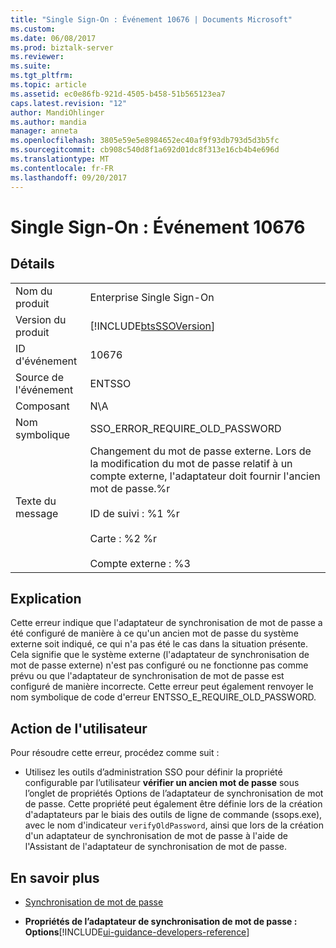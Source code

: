 ```yaml
---
title: "Single Sign-On : Événement 10676 | Documents Microsoft"
ms.custom: 
ms.date: 06/08/2017
ms.prod: biztalk-server
ms.reviewer: 
ms.suite: 
ms.tgt_pltfrm: 
ms.topic: article
ms.assetid: ec0e86fb-921d-4505-b458-51b565123ea7
caps.latest.revision: "12"
author: MandiOhlinger
ms.author: mandia
manager: anneta
ms.openlocfilehash: 3805e59e5e8984652ec40af9f93db793d5d3b5fc
ms.sourcegitcommit: cb908c540d8f1a692d01dc8f313e16cb4b4e696d
ms.translationtype: MT
ms.contentlocale: fr-FR
ms.lasthandoff: 09/20/2017
---
```

# <a name="single-sign-on-event-10676"></a>Single Sign-On : Événement 10676
## <a name="details"></a>Détails  
  
|||  
|-|-|  
|Nom du produit|Enterprise Single Sign-On|  
|Version du produit|[!INCLUDE[btsSSOVersion](../includes/btsssoversion-md.md)]|  
|ID d'événement|10676|  
|Source de l'événement|ENTSSO|  
|Composant|N\A|  
|Nom symbolique|SSO_ERROR_REQUIRE_OLD_PASSWORD|  
|Texte du message|Changement du mot de passe externe. Lors de la modification du mot de passe relatif à un compte externe, l'adaptateur doit fournir l'ancien mot de passe.%r<br /><br /> ID de suivi : %1 %r<br /><br /> Carte : %2 %r<br /><br /> Compte externe : %3|  
  
## <a name="explanation"></a>Explication  
 Cette erreur indique que l'adaptateur de synchronisation de mot de passe a été configuré de manière à ce qu'un ancien mot de passe du système externe soit indiqué, ce qui n'a pas été le cas dans la situation présente. Cela signifie que le système externe (l'adaptateur de synchronisation de mot de passe externe) n'est pas configuré ou ne fonctionne pas comme prévu ou que l'adaptateur de synchronisation de mot de passe est configuré de manière incorrecte. Cette erreur peut également renvoyer le nom symbolique de code d'erreur ENTSSO_E_REQUIRE_OLD_PASSWORD.  
  
## <a name="user-action"></a>Action de l'utilisateur  
 Pour résoudre cette erreur, procédez comme suit :  
  
-   Utilisez les outils d’administration SSO pour définir la propriété configurable par l’utilisateur **vérifier un ancien mot de passe** sous l’onglet de propriétés Options de l’adaptateur de synchronisation de mot de passe. Cette propriété peut également être définie lors de la création d'adaptateurs par le biais des outils de ligne de commande (ssops.exe), avec le nom d'indicateur `verifyOldPassword`, ainsi que lors de la création d'un adaptateur de synchronisation de mot de passe à l'aide de l'Assistant de l'adaptateur de synchronisation de mot de passe.  
  
## <a name="more-info"></a>En savoir plus
  
-   [Synchronisation de mot de passe](../core/password-synchronization2.md)  
  
-   **Propriétés de l’adaptateur de synchronisation de mot de passe : Options**[!INCLUDE[ui-guidance-developers-reference](../includes/ui-guidance-developers-reference.md)]